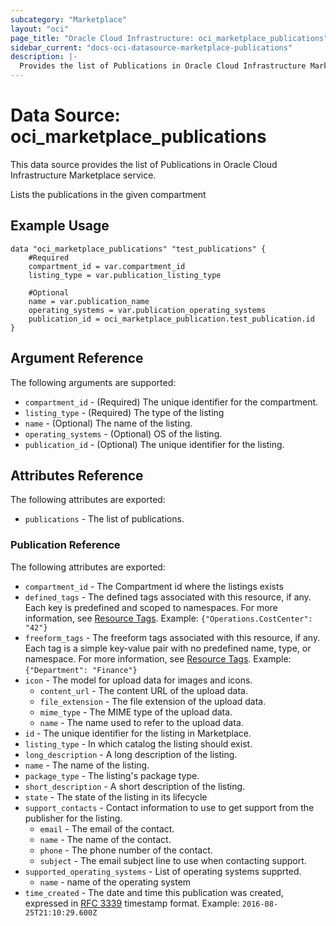 ```yaml
---
subcategory: "Marketplace"
layout: "oci"
page_title: "Oracle Cloud Infrastructure: oci_marketplace_publications"
sidebar_current: "docs-oci-datasource-marketplace-publications"
description: |-
  Provides the list of Publications in Oracle Cloud Infrastructure Marketplace service
---
```


# Data Source: oci_marketplace_publications
This data source provides the list of Publications in Oracle Cloud Infrastructure Marketplace service.

Lists the publications in the given compartment

## Example Usage

```hcl
data "oci_marketplace_publications" "test_publications" {
	#Required
	compartment_id = var.compartment_id
	listing_type = var.publication_listing_type

	#Optional
	name = var.publication_name
	operating_systems = var.publication_operating_systems
	publication_id = oci_marketplace_publication.test_publication.id
}
```

## Argument Reference

The following arguments are supported:

* `compartment_id` - (Required) The unique identifier for the compartment.
* `listing_type` - (Required) The type of the listing
* `name` - (Optional) The name of the listing.
* `operating_systems` - (Optional) OS of the listing.
* `publication_id` - (Optional) The unique identifier for the listing.


## Attributes Reference

The following attributes are exported:

* `publications` - The list of publications.

### Publication Reference

The following attributes are exported:

* `compartment_id` - The Compartment id where the listings exists
* `defined_tags` - The defined tags associated with this resource, if any. Each key is predefined and scoped to namespaces. For more information, see [Resource Tags](https://docs.cloud.oracle.com/iaas/Content/General/Concepts/resourcetags.htm). Example: `{"Operations.CostCenter": "42"}` 
* `freeform_tags` - The freeform tags associated with this resource, if any. Each tag is a simple key-value pair with no predefined name, type, or namespace. For more information, see [Resource Tags](https://docs.cloud.oracle.com/iaas/Content/General/Concepts/resourcetags.htm). Example: `{"Department": "Finance"}` 
* `icon` - The model for upload data for images and icons.
	* `content_url` - The content URL of the upload data.
	* `file_extension` - The file extension of the upload data.
	* `mime_type` - The MIME type of the upload data.
	* `name` - The name used to refer to the upload data.
* `id` - The unique identifier for the listing in Marketplace.
* `listing_type` - In which catalog the listing should exist.
* `long_description` - A long description of the listing.
* `name` - The name of the listing.
* `package_type` - The listing's package type.
* `short_description` - A short description of the listing.
* `state` - The state of the listing in its lifecycle
* `support_contacts` - Contact information to use to get support from the publisher for the listing.
	* `email` - The email of the contact.
	* `name` - The name of the contact.
	* `phone` - The phone number of the contact.
	* `subject` - The email subject line to use when contacting support.
* `supported_operating_systems` - List of operating systems supprted.
	* `name` - name of the operating system
* `time_created` - The date and time this publication was created, expressed in [RFC 3339](https://tools.ietf.org/html/rfc3339) timestamp format.  Example: `2016-08-25T21:10:29.600Z` 

